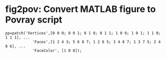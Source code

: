 # fig2pov: Convert MATLAB figure to Povray script

```
pp=patch('Vertices',[0 0 0; 0 0 1; 0 1 0; 0 1 1; 1 0 0; 1 0 1; 1 1 0; 1 1 1], ...
			'Faces',[1 2 4 3; 5 6 8 7; 1 2 6 5; 3 4 8 7; 1 3 7 5; 2 4 8 6], ...
			'FaceColor', [1 0 0]);
```
